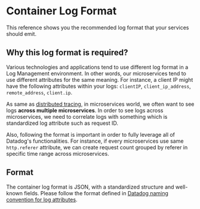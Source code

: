 # Container Log Format

This reference shows you the recommended log format that your services should emit.

## Why this log format is required?

Various technologies and applications tend to use different log format in a Log Management environment. In other words, our microservices tend to use different attributes for the same meaning. For instance, a client IP might have the following attributes within your logs: `clientIP`, `client_ip_address`, `remote_address`, `client.ip`.

As same as [distributed tracing](../guides/configure-tracing.md), in microservices world, we often want to see logs **across multiple microservices**. In order to see logs across microservices, we need to correlate logs with something which is standardized log attribute such as request ID.

Also, following the format is important in order to fully leverage all of Datadog's functionalities. For instance, if every microservices use same `http.referer` attribute, we can create request count grouped by referer in specific time range across microservices.

## Format

The container log format is JSON, with a standardized structure and well-known fields. Please follow the format defined in [Datadog naming convention for log attributes](https://docs.datadoghq.com/logs/processing/attributes_naming_convention/).
